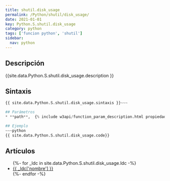 ```yaml
---
title: shutil.disk_usage
permalink: /Python/shutil/disk_usage/
date: 2021-01-01
key: Python.S.shutil.disk_usage
category: python
tags: ['funcion python', 'shutil']
sidebar: 
  nav: python
---
```


## Descripción
{{site.data.Python.S.shutil.disk_usage.description }}

## Sintaxis
~~~python
{{ site.data.Python.S.shutil.disk_usage.sintaxis }}~~~

## Parámetros
* **path**,  {% include w3api/function_param_description.html propiedad=site.data.Python.S.shutil.disk_usage valor="path" %}

## Ejemplo
~~~python
{{ site.data.Python.S.shutil.disk_usage.code}}
~~~

## Artículos
<ul>
{%- for _ldc in site.data.Python.S.shutil.disk_usage.ldc -%}
   <li>
       <a href="{{_ldc['url'] }}">{{ _ldc['nombre'] }}</a>
   </li>
{%- endfor -%}
</ul>
